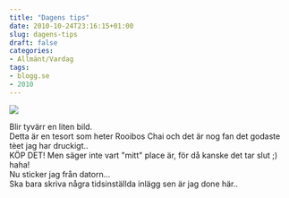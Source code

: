 ```yaml
---
title: "Dagens tips"
date: 2010-10-24T23:16:15+01:00
slug: dagens-tips
draft: false
categories:
- Allmänt/Vardag
tags:
- blogg.se
- 2010
---
```

![](/assets/images/blogg.se/wwwrooiboschai_113816315.jpg)

Blir tyvärr en liten bild.  
Detta är en tesort som heter Rooibos Chai och det är nog fan det godaste tèet jag har druckigt..  
KÖP DET! Men säger inte vart "mitt" place är, för då kanske det tar slut ;) haha!  
Nu sticker jag från datorn...  
Ska bara skriva några tidsinställda inlägg sen är jag done här..